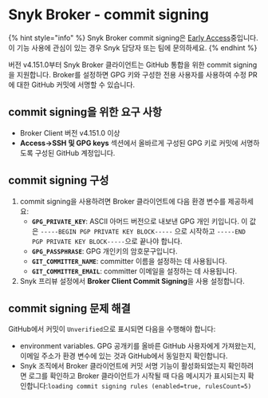 # Snyk Broker - commit signing

{% hint style="info" %}
Snyk Broker commit signing은 [Early Access](../../getting-started/snyk-release-process.md#open-beta)중입니다. 이 기능 사용에 관심이 있는 경우 Snyk 담당자 또는 팀에 문의하세요.
{% endhint %}

버전 v4.151.0부터 Snyk Broker 클라이언트는 GitHub 통합을 위한 commit signing을 지원합니다. Broker를 설정하면 GPG 키와 구성한 전용 사용자를 사용하여 수정 PR에 대한 GitHub 커밋에 서명할 수 있습니다.

## commit signing을 위한 요구 사항

* Broker Client 버전 v4.151.0 이상
* **Access->SSH 및 GPG keys** 섹션에서 올바르게 구성된 GPG 키로 커밋에 서명하도록 구성된 GitHub 계정입니다.

## commit signing 구성

1. commit signing을 사용하려면 Broker 클라이언트에 다음 환경 변수를 제공하세요:
   * **`GPG_PRIVATE_KEY`**: ASCII 아머드 버전으로 내보낸 GPG 개인 키입니다. 이 값은 `-----BEGIN PGP PRIVATE KEY BLOCK-----` 으로 시작하고 `-----END PGP PRIVATE KEY BLOCK-----`으로 끝나야 합니다.
   * **`GPG_PASSPHRASE`**: GPG 개인키의 암호문구입니다.
   * **`GIT_COMMITTER_NAME`**: committer 이름을 설정하는 데 사용됩니다.
   * **`GIT_COMMITTER_EMAIL`**: committer 이메일을 설정하는 데 사용됩니다.
2. Snyk 프리뷰 설정에서 **Broker Client Commit Signing**을 사용 설정합니다.

## commit signing 문제 해결

GitHub에서 커밋이 `Unverified`으로 표시되면 다음을 수행해야 합니다:

* environment variables. GPG 공개키를 올바른 GitHub 사용자에게 가져왔는지, 이메일 주소가 환경 변수에 있는 것과 GitHub에서 동일한지 확인합니다.
* Snyk 조직에서 Broker 클라이언트에 커밋 서명 기능이 활성화되었는지 확인하려면 로그를 확인하고 Broker 클라이언트가 시작될 때 다음 메시지가 표시되는지 확인합니다: ​​`loading commit signing rules (enabled=true, rulesCount=5)`
